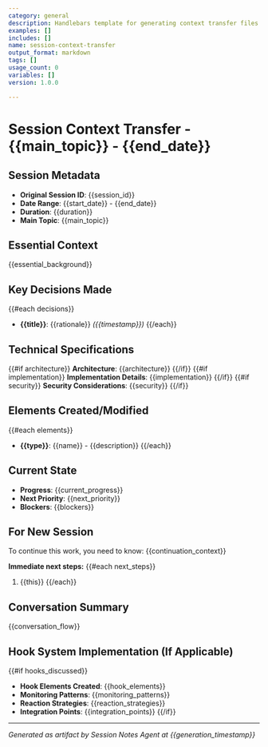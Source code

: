 ```yaml
---
category: general
description: Handlebars template for generating context transfer files between sessions
examples: []
includes: []
name: session-context-transfer
output_format: markdown
tags: []
usage_count: 0
variables: []
version: 1.0.0

---
```


# Session Context Transfer - {{main_topic}} - {{end_date}}

## Session Metadata
- **Original Session ID**: {{session_id}}
- **Date Range**: {{start_date}} - {{end_date}}
- **Duration**: {{duration}}
- **Main Topic**: {{main_topic}}

## Essential Context
{{essential_background}}

## Key Decisions Made
{{#each decisions}}
- **{{title}}**: {{rationale}} *({{timestamp}})*
{{/each}}

## Technical Specifications
{{#if architecture}}
**Architecture**: {{architecture}}
{{/if}}
{{#if implementation}}
**Implementation Details**: {{implementation}}
{{/if}}
{{#if security}}
**Security Considerations**: {{security}}
{{/if}}

## Elements Created/Modified
{{#each elements}}
- **{{type}}**: {{name}} - {{description}}
{{/each}}

## Current State
- **Progress**: {{current_progress}}
- **Next Priority**: {{next_priority}}
- **Blockers**: {{blockers}}

## For New Session
To continue this work, you need to know:
{{continuation_context}}

**Immediate next steps:**
{{#each next_steps}}
1. {{this}}
{{/each}}

## Conversation Summary
{{conversation_flow}}

## Hook System Implementation (If Applicable)
{{#if hooks_discussed}}
- **Hook Elements Created**: {{hook_elements}}
- **Monitoring Patterns**: {{monitoring_patterns}}
- **Reaction Strategies**: {{reaction_strategies}}
- **Integration Points**: {{integration_points}}
{{/if}}

---
*Generated as artifact by Session Notes Agent at {{generation_timestamp}}*